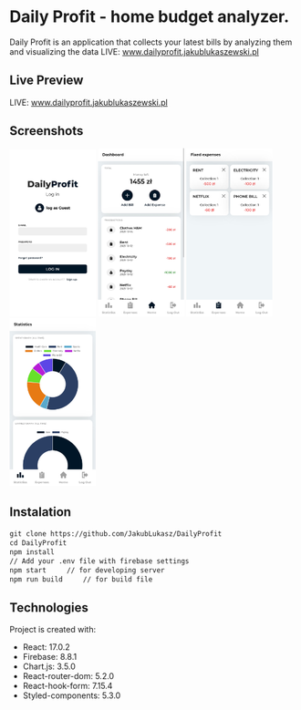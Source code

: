 # Daily Profit - home budget analyzer.

Daily Profit is an application that collects your latest bills by analyzing them and visualizing the data
LIVE: www.dailyprofit.jakublukaszewski.pl

## Live Preview

LIVE: www.dailyprofit.jakublukaszewski.pl

## Screenshots

<img src="./src/screenshots/screen1.jpg" alt="screenshot1" width="30%"/>
<img src="./src/screenshots/screen2.jpg" alt="screenshot2" width="30%"/>
<img src="./src/screenshots/screen3.jpg" alt="screenshot3" width="30%"/>
<img src="./src/screenshots/screen4.jpg" alt="screenshot4" width="30%"/>

## Instalation

```
git clone https://github.com/JakubLukasz/DailyProfit
cd DailyProfit
npm install
// Add your .env file with firebase settings
npm start     // for developing server
npm run build     // for build file
```

## Technologies

Project is created with:

- React: 17.0.2
- Firebase: 8.8.1
- Chart.js: 3.5.0
- React-router-dom: 5.2.0
- React-hook-form: 7.15.4
- Styled-components: 5.3.0
